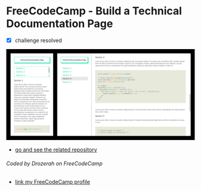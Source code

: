 # FreeCodeCamp - Build a Technical Documentation Page

- [x] challenge resolved

![Technical Documentation Page](img/technical-documentation-page.png)

- [go and see the related repository](https://github.com/Drozerah/technical-documentation-page)

###### Coded by Drozerah on FreeCodeCamp

* [link my FreeCodeCamp profile](https://www.freecodecamp.org/drozerah)